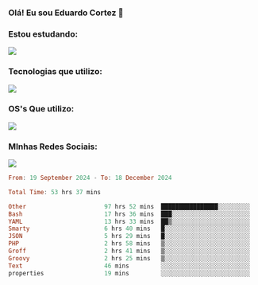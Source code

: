 ### Olá! Eu sou Eduardo Cortez 🤙


### Estou estudando: 

<p align="left">
  <a href="https://skillicons.dev">
    <img src="https://skillicons.dev/icons?i=kubernetes,terraform,redhat" />
  </a>
</p>

### Tecnologias que utilizo: 

<p align="left">
  <a href="https://skillicons.dev">
    <img src="https://skillicons.dev/icons?i=docker,mysql,postgres,git,aws,bash,jenkins,figma,grafana,nginx,notion,prometheus" />
  </a>
</p>

### OS's Que utilizo:

<p align="left">
  <a href="https://skillicons.dev">
    <img src="https://skillicons.dev/icons?i=linux,debian,ubuntu,apple" />
  </a>
</p>

### MInhas Redes Sociais:

<p align="left">
  <a href="https://skillicons.dev">
    <img src="https://skillicons.dev/icons?i=linkedin,github" />
  </a>
</p>

<!--START_SECTION:waka-->

```haskell
From: 19 September 2024 - To: 18 December 2024

Total Time: 53 hrs 37 mins

Other                      97 hrs 52 mins  ████████████████░░░░░░░░░   64.60 %
Bash                       17 hrs 36 mins  ███░░░░░░░░░░░░░░░░░░░░░░   11.63 %
YAML                       13 hrs 33 mins  ██▒░░░░░░░░░░░░░░░░░░░░░░   08.95 %
Smarty                     6 hrs 40 mins   █░░░░░░░░░░░░░░░░░░░░░░░░   04.41 %
JSON                       5 hrs 29 mins   █░░░░░░░░░░░░░░░░░░░░░░░░   03.62 %
PHP                        2 hrs 58 mins   ▒░░░░░░░░░░░░░░░░░░░░░░░░   01.96 %
Groff                      2 hrs 41 mins   ▒░░░░░░░░░░░░░░░░░░░░░░░░   01.77 %
Groovy                     2 hrs 25 mins   ▒░░░░░░░░░░░░░░░░░░░░░░░░   01.60 %
Text                       46 mins         ░░░░░░░░░░░░░░░░░░░░░░░░░   00.52 %
properties                 19 mins         ░░░░░░░░░░░░░░░░░░░░░░░░░   00.22 %
```

<!--END_SECTION:waka-->
